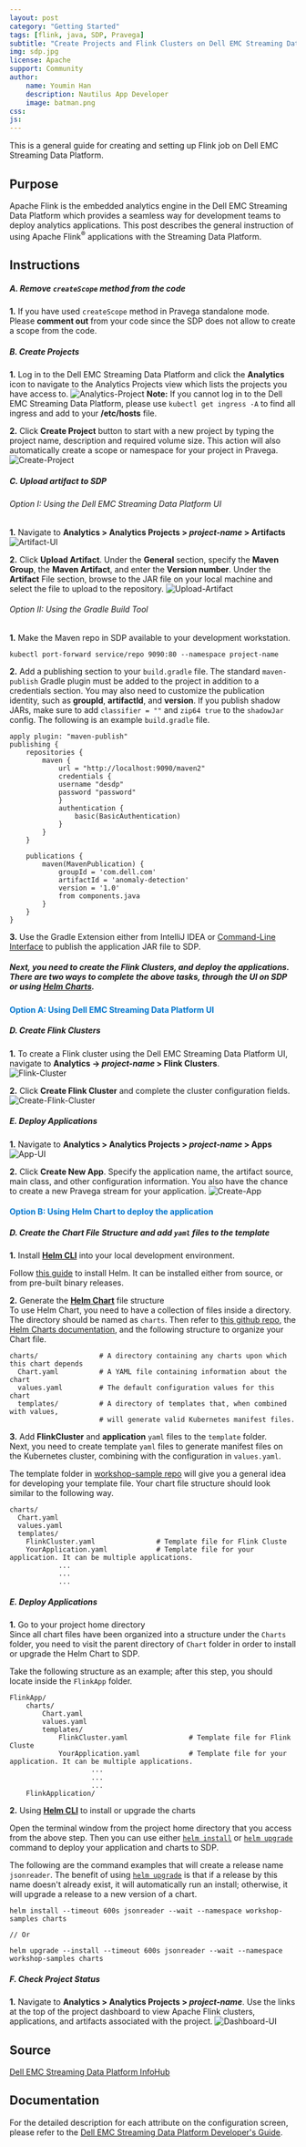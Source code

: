 ```yaml
---
layout: post
category: "Getting Started"
tags: [flink, java, SDP, Pravega]
subtitle: "Create Projects and Flink Clusters on Dell EMC Streaming Data Platform"
img: sdp.jpg
license: Apache
support: Community
author: 
    name: Youmin Han
    description: Nautilus App Developer
    image: batman.png
css: 
js: 
---
```

This is a general guide for creating and setting up Flink job on Dell EMC Streaming Data Platform.
<!--more-->

## Purpose
Apache Flink is the embedded analytics engine in the Dell EMC Streaming Data Platform which provides a seamless way for development teams to deploy analytics applications. This post describes the general instruction of using Apache Flink<sup>®</sup> applications with the Streaming Data Platform.

## Instructions
##### A. Remove `createScope` method from the code
**1.** If you have used `createScope` method in Pravega standalone mode. Please **comment out** from your code since the SDP does not allow to create a scope from the code.

##### B. Create Projects
**1.** Log in to the Dell EMC Streaming Data Platform and click the **Analytics** icon to navigate to the Analytics Projects view which lists the projects you have access to. 
![Analytics-Project]({{site.baseurl}}/assets/heliumjk/images/post/flink-sdp-setup/analytics-project.png)
**Note:** If you cannot log in to the Dell EMC Streaming Data Platform, please use ```kubectl get ingress -A``` to find all ingress and add to your **/etc/hosts** file.  

**2.** Click **Create Project** button to start with a new project by typing the project name, description and required volume size. This action will also automatically create a scope or namespace for your project in Pravega. 
![Create-Project]({{site.baseurl}}/assets/heliumjk/images/post/flink-sdp-setup/create-project.png)      


##### C. Upload artifact to SDP
###### Option I: Using the Dell EMC Streaming Data Platform UI
**1.** Navigate to **Analytics > Analytics Projects > *project-name* > Artifacts**
![Artifact-UI]({{site.baseurl}}/assets/heliumjk/images/post/flink-sdp-setup/artifact-ui.png)

**2.** Click **Upload Artifact**. Under the **General** section, specify the **Maven Group**, the **Maven Artifact**, and enter the **Version number**. Under the **Artifact** File section, browse to the JAR file on your local machine and select the file to upload to the repository. 
![Upload-Artifact]({{site.baseurl}}/assets/heliumjk/images/post/flink-sdp-setup/upload-artifact.png)

###### Option II: Using the Gradle Build Tool
**1.** Make the Maven repo in SDP available to your development workstation.
```
kubectl port-forward service/repo 9090:80 --namespace project-name
```

**2.** Add a publishing section to your `build.gradle` file. The standard `maven-publish` Gradle plugin must be added to the project in addition to a credentials section. You may also need to customize the publication identity, such as **groupId**, **artifactId**, and **version**. If you publish shadow JARs, make sure to add `classifier = ""` and `zip64 true` to the `shadowJar` config. The following is an example `build.gradle` file.
```
apply plugin: "maven-publish"
publishing {
    repositories {
        maven {
            url = "http://localhost:9090/maven2"
            credentials {
            username "desdp"
            password "password"
            }
            authentication {
                basic(BasicAuthentication)
            }
        }
    }

    publications {
        maven(MavenPublication) {
            groupId = 'com.dell.com'
            artifactId = 'anomaly-detection'
            version = '1.0'
            from components.java
        }
    }
}
```

**3.** Use the Gradle Extension either from  IntelliJ IDEA or [Command-Line Interface](https://docs.gradle.org/current/userguide/command_line_interface.html) to publish the application JAR file to SDP.


##### Next, you need to create the Flink Clusters, and deploy the applications. There are two ways to complete the above tasks, through the UI on SDP or using [Helm Charts](https://helm.sh/docs/topics/charts/#:~:text=Helm%20uses%20a%20packaging%20format,%2C%20caches%2C%20and%20so%20on). 

####  <span style="color:#0076ce">Option A: Using Dell EMC Streaming Data Platform UI</span> 

#####  D. Create Flink Clusters
**1.** To create a Flink cluster using the Dell EMC Streaming Data Platform UI, navigate to **Analytics -> *project-name* > Flink Clusters**.  
![Flink-Cluster]({{site.baseurl}}/assets/heliumjk/images/post/flink-sdp-setup/flink-cluster.png)

**2.** Click **Create Flink Cluster** and complete the cluster configuration fields.
![Create-Flink-Cluster]({{site.baseurl}}/assets/heliumjk/images/post/flink-sdp-setup/create-flink-cluster.png)



##### E. Deploy Applications
**1.** Navigate to **Analytics > Analytics Projects > *project-name* > Apps**
![App-UI]({{site.baseurl}}/assets/heliumjk/images/post/flink-sdp-setup/app.png)

**2.**  Click **Create New App**. Specify the application name, the artifact source, main class, and other configuration information. You also have the chance to create a new Pravega stream for your application.
![Create-App]({{site.baseurl}}/assets/heliumjk/images/post/flink-sdp-setup/create-app.png)

####  <span style="color:#0076ce">Option B: Using Helm Chart to deploy the application</span> 

#####  D. Create the Chart File Structure and add `yaml` files to the template

**1.** Install **[Helm CLI](https://helm.sh/docs/intro/install/)** into your local development environment.

Follow [this guide](https://helm.sh/docs/intro/install/) to install Helm. It can be installed either from source, or from pre-built binary releases.

**2.** Generate the **[Helm Chart](https://helm.sh/docs/topics/charts/)** file structure  
To use Helm Chart, you need to have a collection of files inside a directory. The directory should be named as `charts`. Then refer to [this github repo](https://github.com/pravega/workshop-samples/tree/master/charts), the [Helm Charts documentation](https://helm.sh/docs/topics/charts/), and the following structure to organize your Chart file.  

```
charts/               # A directory containing any charts upon which this chart depends
  Chart.yaml          # A YAML file containing information about the chart
  values.yaml         # The default configuration values for this chart
  templates/          # A directory of templates that, when combined with values,
                      # will generate valid Kubernetes manifest files.
```
**3.** Add **FlinkCluster** and **application** `yaml` files to the `template` folder.  
Next, you need to create template `yaml` files to generate manifest files on the Kubernetes cluster, combining with the configuration in `values.yaml`.

The template folder in [workshop-sample repo](https://github.com/pravega/workshop-samples/tree/master/charts/templates) will give you a general idea for developing your template file. Your chart file structure should look similar to the following way.

```
charts/              
  Chart.yaml          
  values.yaml         
  templates/          
    FlinkCluster.yaml               # Template file for Flink Cluste
    YourApplication.yaml            # Template file for your application. It can be multiple applications.
            ...
            ...
            ...                    
```

##### E. Deploy Applications
**1.** Go to your project home directory  
Since all chart files have been organized into a structure  under the `Charts` folder, you need to visit the parent directory of `Chart` folder in order to install or upgrade the Helm Chart to SDP. 

Take the following structure as an example; after this step, you should locate inside the `FlinkApp` folder.

```
FlinkApp/
    charts/              
        Chart.yaml          
        values.yaml         
        templates/          
            FlinkCluster.yaml               # Template file for Flink Cluste
            YourApplication.yaml            # Template file for your application. It can be multiple applications.
                    ...
                    ...
                    ...   
    FlinkApplication/                 
```

**2.**  Using **[Helm CLI](https://helm.sh/docs/intro/quickstart/)** to install or upgrade the charts  

Open the terminal window from the project home directory that you access from the above step. Then you can use either [`helm install`](https://helm.sh/docs/helm/helm_install/) or [`helm upgrade`](https://helm.sh/docs/helm/helm_upgrade/) command to deploy your application and charts to SDP. 

The following are the command examples that will create a release name `jsonreader`. The benefit of using  [`helm upgrade`](https://helm.sh/docs/helm/helm_upgrade/) is that if a release by this name doesn't already exist, it will automatically run an install; otherwise, it will upgrade a release to a new version of a chart.


```
helm install --timeout 600s jsonreader --wait --namespace workshop-samples charts

// Or

helm upgrade --install --timeout 600s jsonreader --wait --namespace workshop-samples charts
```


##### F. Check Project Status
**1.** Navigate to **Analytics > Analytics Projects > *project-name***. Use the links at the top of the project dashboard to view Apache Flink clusters, applications, and artifacts associated with the project.
![Dashboard-UI]({{site.baseurl}}/assets/heliumjk/images/post/flink-sdp-setup/dashboard.png)


## Source
[Dell EMC Streaming Data Platform InfoHub](https://www.dell.com/support/article/en-us/sln319974/dell-emc-streaming-data-platform-infohub?lang=en)

## Documentation
For the detailed description for each attribute on the configuration screen, please refer to the  [Dell EMC Streaming Data Platform Developer's Guide](https://www.dellemc.com/en-us/collaterals/unauth/technical-guides-support-information/2020/01/docu96951.pdf).
